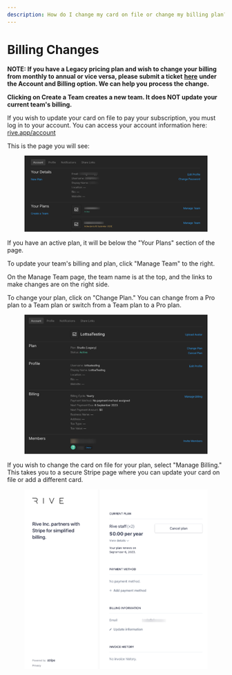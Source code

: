 ```yaml
---
description: How do I change my card on file or change my billing plan?
---
```


# Billing Changes

**NOTE: If you have a Legacy pricing plan and wish to change your billing from monthly to annual or vice versa, please submit a ticket** [**here**](https://rive.atlassian.net/servicedesk/customer/portals) **under the Account and Billing option. We can help you process the change.**&#x20;

**Clicking on Create a Team creates a new team. It does NOT update your current team's billing.**

If you wish to update your card on file to pay your subscription, you must log in to your account. You can access your account information here: [rive.app/account](https://rive.app/account/)

This is the page you will see:

<figure><img src="../../../.gitbook/assets/Rive-Account (1) (1) (1).png" alt=""><figcaption></figcaption></figure>

If you have an active plan, it will be below the "Your Plans" section of the page.&#x20;

To update your team's billing and plan, click "Manage Team" to the right.&#x20;

On the Manage Team page, the team name is at the top, and the links to make changes are on the right side.&#x20;

To change your plan, click on "Change Plan." You can change from a Pro plan to a Team plan or switch from a Team plan to a Pro plan.

<figure><img src="../../../.gitbook/assets/Rive-Manage-Team (1) (1).png" alt=""><figcaption></figcaption></figure>

If you wish to change the card on file for your plan, select "Manage Billing." This takes you to a secure Stripe page where you can update your card on file or add a different card.

<figure><img src="../../../.gitbook/assets/Rive-Inc-Billing (1).png" alt=""><figcaption></figcaption></figure>
